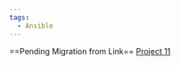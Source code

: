 ```yaml
---
tags:
  - Ansible
---
```


==Pending Migration from Link==
[Project 11](https://github.com/hectorproko/ANSIBLE-AUTOMATE) 